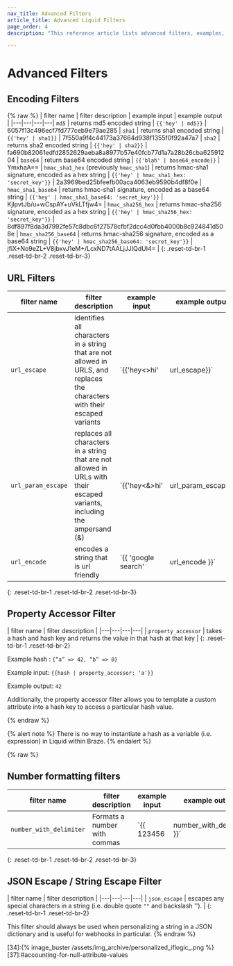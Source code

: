 ```yaml
---
nav_title: Advanced Filters
article_title: Advanced Liquid Filters
page_order: 4
description: "This reference article lists advanced filters, examples, and how they can be used in your campaign."

---
```


# Advanced Filters

## Encoding Filters

{% raw %}
| filter name | filter description | example input | example output |
|---|---|---|---|
`md5` | returns md5 encoded string | `{{'hey' | md5}}` | 6057f13c496ecf7fd777ceb9e79ae285 |
`sha1` | returns sha1 encoded string | `{{'hey' | sha1}}` | 7f550a9f4c44173a37664d938f1355f0f92a47a7 |
`sha2` | returns sha2 encoded string | `{{'hey' | sha2}}` | fa690b82061edfd2852629aeba8a8977b57e40fcb77d1a7a28b26cba62591204 |
`base64` | return base64 encoded string | `{{'blah' | base64_encode}}` | YmxhaA== |
`hmac_sha1_hex` (previously `hmac_sha1`) | returns hmac-sha1 signature, encoded as a hex string | `{{'hey' | hmac_sha1_hex: 'secret_key'}}` | 2a3969bed25bfeefb00aca4063eb9590b4df8f0e |
`hmac_sha1_base64` | returns hmac-sha1 signature, encoded as a base64 string | `{{'hey' | hmac_sha1_base64: 'secret_key'}}` | KjlpvtJb/u+wCspAY+uVkLTfjw4= |
`hmac_sha256_hex` | returns hmac-sha256 signature, encoded as a hex string | `{{'hey' | hmac_sha256_hex: 'secret_key'}}` | 8df897f8da3d7992fe57c8dbc6f27578cfbf2dcc4d0fbb4000b8c924841d508e |
`hmac_sha256_base64` | returns hmac-sha256 signature, encoded as a base64 string | `{{'hey' | hmac_sha256_base64: 'secret_key'}}` | jfiX+No9eZL+V8jbxvJ1eM+/LcxND7tAALjJJIQdUI4= |
{: .reset-td-br-1 .reset-td-br-2 .reset-td-br-3}

## URL Filters

| filter name | filter description | example input | example output |
|---|---|---|---|
| `url_escape` | identifies all characters in a string that are not allowed in URLS, and replaces the characters with their escaped variants | `{{'hey<>hi' | url_escape}}` | hey%3C%3Ehi |
| `url_param_escape` | replaces all characters in a string that are not allowed in URLs with their escaped variants, including the ampersand (&) | `{{'hey<&>hi' | url_param_escape}` | hey%3C%26%3Ehi |
| `url_encode` | encodes a string that is url friendly | `{{ 'google search' | url_encode }}` | google+search |
{: .reset-td-br-1 .reset-td-br-2 .reset-td-br-3}

## Property Accessor Filter

| filter name | filter description |
|---|---|---|---|
| `property_accessor` | takes a hash and hash key and returns the value in that hash at that key |
{: .reset-td-br-1 .reset-td-br-2}

Example hash : `{“a” => 42, “b” => 0}`

Example input: `{{hash | property_accessor: 'a'}}`

Example output: `42`

Additionally, the property accessor filter allows you to template a custom attribute into a hash key to access a particular hash value.

{% endraw %}

{% alert note %} There is no way to instantiate a hash as a variable (i.e. expression) in Liquid within Braze. {% endalert %}

{% raw %}

## Number formatting filters

| filter name | filter description | example input | example output |
|---|---|---|---|
| `number_with_delimiter` | Formats a number with commas | `{{ 123456 | number_with_delimiter }}` | 123,456 |
{: .reset-td-br-1 .reset-td-br-2 .reset-td-br-3}

## JSON Escape / String Escape Filter

| filter name | filter description |
|---|---|---|---|
| `json_escape` | escapes any special characters in a string (i.e. double quote `""` and backslash '\'). |
{: .reset-td-br-1 .reset-td-br-2}

This filter should always be used when personalizing a string in a JSON dictionary and is useful for webhooks in particular.
{% endraw %}


[31]:https://docs.shopify.com/themes/liquid/tags/variable-tags
[32]:https://docs.shopify.com/themes/liquid/tags/iteration-tags
[34]:{% image_buster /assets/img_archive/personalized_iflogic_.png %}
[37]:#accounting-for-null-attribute-values
